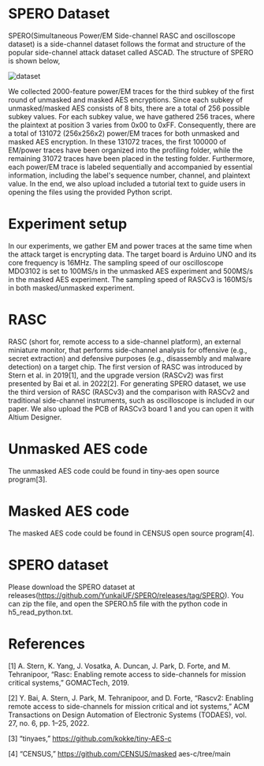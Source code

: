 # SPERO Dataset
SPERO(Simultaneous Power/EM Side-channel RASC and oscilloscope dataset) is a side-channel dataset follows the format and structure of the popular side-channel attack dataset called ASCAD. The structure of SPERO is shown below, 

![dataset](https://github.com/YunkaiUF/SPERO/assets/126429160/3c5ca934-15ae-4748-a4b6-592bcfb34c00)

We collected 2000-feature power/EM traces for the third subkey of the first round of unmasked and masked AES encryptions. Since each subkey of unmasked/masked AES consists of 8 bits, there are a total of 256 possible subkey values. For each subkey value, we have gathered 256 traces, where the plaintext at position 3 varies from 0x00 to 0xFF. Consequently, there are a total of 131072 (256x256x2) power/EM traces for both unmasked and masked AES encryption. In these 131072 traces, the first 100000 of EM/power traces have been organized into the profiling folder, while the remaining 31072 traces have been placed in the testing folder. Furthermore, each power/EM trace is labeled sequentially and accompanied by essential information, including the label's sequence number, channel, and plaintext value. In the end, we also upload included a tutorial text to guide users in opening the files using the provided Python script.

# Experiment setup
In our experiments, we gather EM and power traces at the same time when the attack target is encrypting data. The target board is Arduino UNO and its core frequency is 16MHz. The sampling speed of our oscilloscope MDO3102 is set to 100MS/s in the unmasked AES experiment and 500MS/s in the masked AES experiment. The sampling speed of RASCv3 is 160MS/s in both masked/unmasked experiment. 

# RASC
RASC (short for, remote access to a side-channel platform), an external miniature monitor, that performs side-channel analysis for offensive (e.g., secret extraction) and defensive purposes (e.g., disassembly and malware detection) on a target chip. The first version of RASC was introduced by Stern et al. in 2019[1], and the upgrade version (RASCv2) was first presented by Bai et al. in 2022[2]. For generating SPERO dataset, we use the third version of RASC (RASCv3) and the comparison with RASCv2 and traditional side-channel instruments, such as oscilloscope is included in our paper. We also upload the PCB of RASCv3 board 1 and you can open it with Altium Designer.

# Unmasked AES code
The unmasked AES code could be found in tiny-aes open source program[3].

# Masked AES code
The masked AES code could be found in CENSUS open source program[4].

# SPERO dataset
Please download the SPERO dataset at releases(https://github.com/YunkaiUF/SPERO/releases/tag/SPERO). You can zip the file, and open the SPERO.h5 file with the python code in h5_read_python.txt.

# References
[1] A. Stern, K. Yang, J. Vosatka, A. Duncan, J. Park, D. Forte, and M. Tehranipoor, “Rasc: Enabling remote access to side-channels for mission critical systems,” GOMACTech, 2019.

[2] Y. Bai, A. Stern, J. Park, M. Tehranipoor, and D. Forte, “Rascv2: Enabling remote access to side-channels for mission critical and iot systems,” ACM Transactions on Design Automation of Electronic Systems
(TODAES), vol. 27, no. 6, pp. 1–25, 2022.

[3] “tinyaes,” https://github.com/kokke/tiny-AES-c

[4] “CENSUS,” https://github.com/CENSUS/masked aes-c/tree/main
